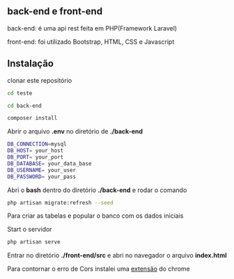## back-end e front-end

back-end: é uma api rest feita em PHP(Framework Laravel)

front-end: foi utilizado Bootstrap, HTML, CSS e Javascript

## Instalação

clonar este repositório 

```bash
cd teste 
```

```bash
cd back-end 
```

```bash
composer install
```

Abrir o arquivo **.env** no diretório de **./back-end**
```bash
DB_CONNECTION=mysql
DB_HOST= your_host
DB_PORT= your_port
DB_DATABASE= your_data_base
DB_USERNAME= your_user
DB_PASSWORD= your_pass
```

Abri o **bash** dentro do diretório **./back-end** e rodar o comando 
```bash
php artisan migrate:refresh --seed
```
Para criar as tabelas e popular o banco com os dados iniciais

Start o servidor 
```bash
php artisan serve
```
Entrar no diretório **./front-end/src** e abri no navegador o arquivo **index.html**

Para contornar o erro de Cors instalei uma [extensão](https://chrome.google.com/webstore/detail/moesif-orign-cors-changer/digfbfaphojjndkpccljibejjbppifbc) do chrome


